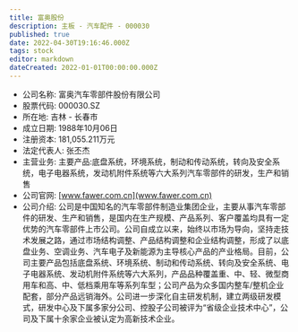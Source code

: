 ```yaml
---
title: 富奥股份
description: 主板 - 汽车配件 - 000030
published: true
date: 2022-04-30T19:16:46.000Z
tags: stock
editor: markdown
dateCreated: 2022-01-01T00:00:00.000Z
---
```


- 公司名称: 富奥汽车零部件股份有限公司
- 股票代码: 000030.SZ
- 所在地: 吉林 - 长春市
- 成立日期: 1988年10月06日
- 注册资本: 181,055.211万元
- 法定代表人: 张丕杰
- 主营业务: 主要产品:底盘系统，环境系统，制动和传动系统，转向及安全系统，电子电器系统，发动机附件系统等六大系列汽车零部件的研发，生产和销售
- 公司官网: [www.fawer.com.cn](www.fawer.com.cn)
- 公司介绍: 公司是中国知名的汽车零部件制造业集团企业，主要从事汽车零部件的研发、生产和销售，是国内在生产规模、产品系列、客户覆盖均具有一定优势的汽车零部件上市公司。公司自成立以来，始终以市场为导向，坚持走技术发展之路，通过市场结构调整、产品结构调整和企业结构调整，形成了以底盘业务、空调业务、汽车电子及新能源为主导核心产品的产业格局。目前，公司主要产品包括底盘系统、环境系统、制动和传动系统、转向及安全系统、电子电器系统、发动机附件系统等六大系列，产品品种覆盖重、中、轻、微型商用车和高、中、低档乘用车等系列车型；公司产品为众多国内整车/整机企业配套，部分产品远销海外。公司进一步深化自主研发机制，建立两级研发模式，研发中心及下属多家分公司、控股子公司被评为“省级企业技术中心”，公司及下属十余家企业被认定为高新技术企业。


